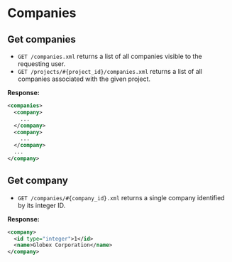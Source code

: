 Companies
=========

Get companies
-------------

* `GET /companies.xml` returns a list of all companies visible to the requesting user.
* `GET /projects/#{project_id}/companies.xml` returns a list of all companies associated with the given project.

**Response:**

``` xml
<companies>
  <company>
    ...
  </company>
  <company>
    ...
  </company>
  ...
</company>
```


Get company
-----------

* `GET /companies/#{company_id}.xml` returns a single company identified by its integer ID.

**Response:**

``` xml
<company>
  <id type="integer">1</id>
  <name>Globex Corporation</name>
</company>
```
